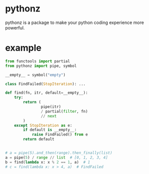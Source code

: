 # pythonz

pythonz is a package to make your python coding experience more powerful.

# example

```python
from functools import partial
from pythonz import pipe, symbol

__empty__ = symbol("empty")

class FindFailed(StopIteration): ...

def find(fn, itr, default=__empty__):
    try:
        return (
                pipe(itr)
                / partial(filter, fn)
                // next
        )
    except StopIteration as e:
        if default is __empty__:
            raise FindFailed() from e 
        return default
        

# a = pipe(5).and_then(range).then_finally(list) 
a = pipe(5) / range // list  # [0, 1, 2, 3, 4] 
b = find(lambda x: x % 2 == 1, a)  # 1
# c = find(lambda x: x > 4, a)  # FindFailed
```

